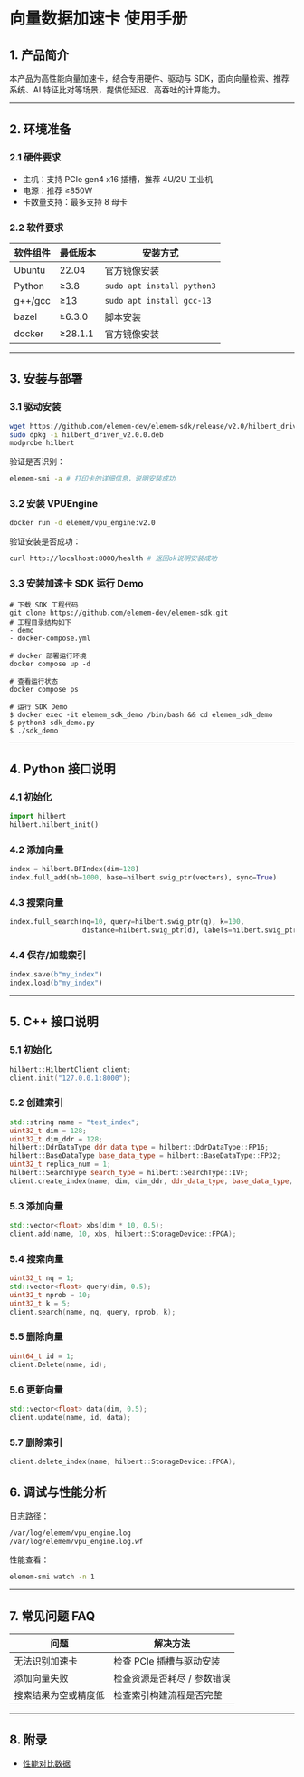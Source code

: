 
# 向量数据加速卡 使用手册

## 1. 产品简介

本产品为高性能向量加速卡，结合专用硬件、驱动与 SDK，面向向量检索、推荐系统、AI 特征比对等场景，提供低延迟、高吞吐的计算能力。

---

## 2. 环境准备

### 2.1 硬件要求

- 主机：支持 PCIe gen4 x16 插槽，推荐 4U/2U 工业机
- 电源：推荐 ≥850W
- 卡数量支持：最多支持 8 母卡

### 2.2 软件要求

| 软件组件       | 最低版本 | 安装方式                  |
|----------------|----------|---------------------------|
| Ubuntu         | 22.04    | 官方镜像安装              |
| Python         | ≥3.8     | `sudo apt install python3` |
| g++/gcc        | ≥13      | `sudo apt install gcc-13` |
| bazel          | ≥6.3.0    | 脚本安装                  |
| docker         | ≥28.1.1    | 官方镜像安装                  |

---

## 3. 安装与部署

### 3.1 驱动安装

```bash
wget https://github.com/elemem-dev/elemem-sdk/release/v2.0/hilbert_driver_v2.0.0.deb
sudo dpkg -i hilbert_driver_v2.0.0.deb
modprobe hilbert
```

验证是否识别：
```bash
elemem-smi -a # 打印卡的详细信息，说明安装成功
```

### 3.2 安装 VPUEngine

```bash
docker run -d elemem/vpu_engine:v2.0
```
验证安装是否成功：
```bash
curl http://localhost:8000/health # 返回ok说明安装成功
```

### 3.3 安装加速卡 SDK 运行 Demo

```
# 下载 SDK 工程代码
git clone https://github.com/elemem-dev/elemem-sdk.git
# 工程目录结构如下
- demo
- docker-compose.yml

# docker 部署运行环境
docker compose up -d

# 查看运行状态
docker compose ps

# 运行 SDK Demo
$ docker exec -it elemem_sdk_demo /bin/bash && cd elemem_sdk_demo
$ python3 sdk_demo.py
$ ./sdk_demo
```
---

## 4. Python 接口说明

### 4.1 初始化

```python
import hilbert
hilbert.hilbert_init()
```

### 4.2 添加向量

```python
index = hilbert.BFIndex(dim=128)
index.full_add(nb=1000, base=hilbert.swig_ptr(vectors), sync=True)
```

### 4.3 搜索向量

```python
index.full_search(nq=10, query=hilbert.swig_ptr(q), k=100,
                  distance=hilbert.swig_ptr(d), labels=hilbert.swig_ptr(l))
```

### 4.4 保存/加载索引

```python
index.save(b"my_index")
index.load(b"my_index")
```

---


## 5. C++ 接口说明

### 5.1 初始化
```c++
hilbert::HilbertClient client;
client.init("127.0.0.1:8000");
```
### 5.2 创建索引
```c++
std::string name = "test_index";
uint32_t dim = 128;
uint32_t dim_ddr = 128;
hilbert::DdrDataType ddr_data_type = hilbert::DdrDataType::FP16;
hilbert::BaseDataType base_data_type = hilbert::BaseDataType::FP32;
uint32_t replica_num = 1;
hilbert::SearchType search_type = hilbert::SearchType::IVF;
client.create_index(name, dim, dim_ddr, ddr_data_type, base_data_type, replica_num, search_type);
```
### 5.3 添加向量
```c++
std::vector<float> xbs(dim * 10, 0.5);
client.add(name, 10, xbs, hilbert::StorageDevice::FPGA);
```
### 5.4 搜索向量
```c++
uint32_t nq = 1;
std::vector<float> query(dim, 0.5);
uint32_t nprob = 10;
uint32_t k = 5;
client.search(name, nq, query, nprob, k);
```
### 5.5 删除向量
```c++
uint64_t id = 1;
client.Delete(name, id);
```
### 5.6 更新向量
```c++
std::vector<float> data(dim, 0.5);
client.update(name, id, data);
```
### 5.7 删除索引
```c++
client.delete_index(name, hilbert::StorageDevice::FPGA);
```
## 6. 调试与性能分析

日志路径：
```bash
/var/log/elemem/vpu_engine.log
/var/log/elemem/vpu_engine.log.wf
```

性能查看：
```bash
elemem-smi watch -n 1
```

---

## 7. 常见问题 FAQ

| 问题                           | 解决方法                     |
|--------------------------------|------------------------------|
| 无法识别加速卡                | 检查 PCIe 插槽与驱动安装     |
| 添加向量失败                  | 检查资源是否耗尽 / 参数错误 |
| 搜索结果为空或精度低          | 检查索引构建流程是否完整     |

---

## 8. 附录

- [性能对比数据](docs/perf_report.md)

